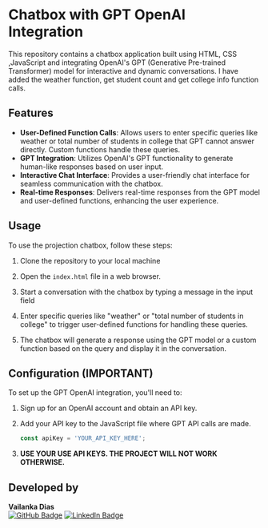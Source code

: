 # Chatbox with GPT OpenAI Integration

This repository contains a chatbox application built using HTML, CSS ,JavaScript and integrating OpenAI's GPT (Generative Pre-trained Transformer) model for interactive and dynamic conversations.
I have added the weather function, get student count and get college info function calls.

## Features

- **User-Defined Function Calls**: Allows users to enter specific queries like weather or total number of students in college that GPT cannot answer directly. Custom functions handle these queries.
- **GPT Integration**: Utilizes OpenAI's GPT functionality to generate human-like responses based on user input.
- **Interactive Chat Interface**: Provides a user-friendly chat interface for seamless communication with the chatbox.
- **Real-time Responses**: Delivers real-time responses from the GPT model and user-defined functions, enhancing the user experience.



## Usage

To use the projection chatbox, follow these steps:

1. Clone the repository to your local machine

2. Open the `index.html` file in a web browser.

3. Start a conversation with the chatbox by typing a message in the input field 

4. Enter specific queries like "weather" or "total number of students in college" to trigger user-defined functions for handling these queries.

5. The chatbox will generate a response using the GPT model or a custom function based on the query and display it in the conversation.

## Configuration (IMPORTANT)

To set up the GPT OpenAI integration, you'll need to:

1. Sign up for an OpenAI account and obtain an API key.

2. Add your API key to the JavaScript file where GPT API calls are made.

   ```javascript
   const apiKey = 'YOUR_API_KEY_HERE';
   ```
3. **USE YOUR USE API KEYS. THE PROJECT WILL NOT WORK OTHERWISE.**
## Developed by

**Vailanka Dias**   
[![GitHub Badge](https://img.shields.io/badge/GitHub-100000?style=for-the-badge&logo=github&logoColor=white)](https://github.com/vk-cds)
[![LinkedIn Badge](https://img.shields.io/badge/LinkedIn-0077B5?style=for-the-badge&logo=linkedin&logoColor=white)](https://www.linkedin.com/in/vailanka-dias/)  


